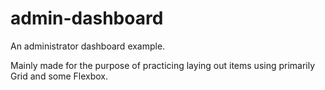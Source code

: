 # admin-dashboard

An administrator dashboard example. 

Mainly made for the purpose of practicing laying out items using primarily Grid and some Flexbox. 
